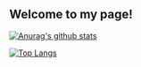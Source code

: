 ## Welcome to my page! 

[![Anurag's github stats](https://github-readme-stats.vercel.app/api?username=yingjia-git&show_icons=true&theme=tokyonight)](https://github.com/anuraghazra/github-readme-stats)

[![Top Langs](https://github-readme-stats.vercel.app/api/top-langs/?username=yingjia-git&layout=compact&hide=Batchfile,Makefile)](https://github.com/anuraghazra/github-readme-stats)

